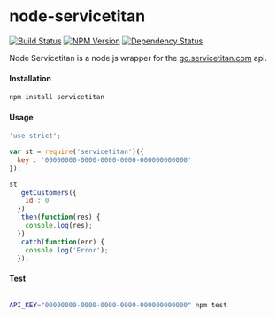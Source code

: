 # node-servicetitan
[![Build Status](http://img.shields.io/travis/maxmclau/node-servicetitan/master.svg?style=flat-square)](https://travis-ci.org/maxmclau/node-servicetitan)
[![NPM Version](http://img.shields.io/npm/v/servicetitan.svg?style=flat-square)](https://badge.fury.io/js/servicetitan)
[![Dependency Status](http://img.shields.io/david/maxmclau/node-servicetitan.svg?style=flat-square)](https://github.com/maxmclau/node-servicetitan/blob/master/package.json)

Node Servicetitan is a node.js wrapper for the [go.servicetitan.com](https://servicetitan.com/) api.

#### Installation

```bash
npm install servicetitan
```

#### Usage
```js
'use strict';

var st = require('servicetitan')({
  key : '00000000-0000-0000-0000-000000000000'
});

st
  .getCustomers({
    id : 0
  })
  .then(function(res) {
    console.log(res);
  })
  .catch(function(err) {
    console.log('Error');
  });
```

#### Test
```bash

API_KEY="00000000-0000-0000-0000-000000000000" npm test
```
